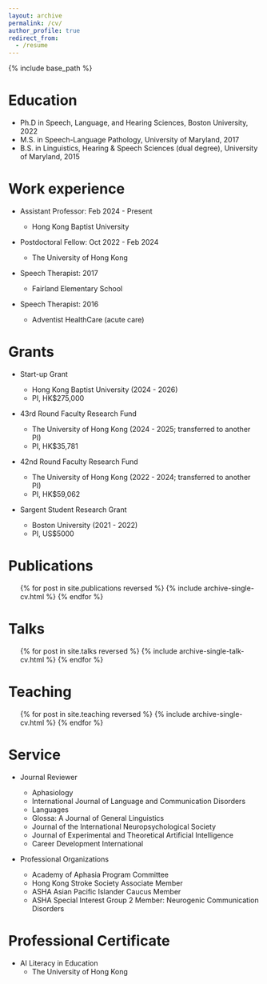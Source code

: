 ```yaml
---
layout: archive
permalink: /cv/
author_profile: true
redirect_from:
  - /resume
---
```


{% include base_path %}

Education
======
* Ph.D in Speech, Language, and Hearing Sciences, Boston University, 2022
* M.S. in Speech-Language Pathology, University of Maryland, 2017
* B.S. in Linguistics, Hearing & Speech Sciences (dual degree), University of Maryland, 2015

Work experience
======
* Assistant Professor: Feb 2024 - Present
  * Hong Kong Baptist University

* Postdoctoral Fellow: Oct 2022 - Feb 2024
  * The University of Hong Kong

* Speech Therapist: 2017
  * Fairland Elementary School

* Speech Therapist: 2016
  * Adventist HealthCare (acute care)
  
Grants
======
* Start-up Grant
  * Hong Kong Baptist University (2024 - 2026)
  * PI, HK$275,000
  
* 43rd Round Faculty Research Fund
  * The University of Hong Kong (2024 - 2025; transferred to another PI)
  * PI, HK$35,781

* 42nd Round Faculty Research Fund
  * The University of Hong Kong (2022 - 2024; transferred to another PI)
  * PI, HK$59,062

* Sargent Student Research Grant
  * Boston University (2021 - 2022)
  * PI, US$5000

Publications
======
  <ul>{% for post in site.publications reversed %}
    {% include archive-single-cv.html %}
  {% endfor %}</ul>
  
Talks
======
  <ul>{% for post in site.talks reversed %}
    {% include archive-single-talk-cv.html  %}
  {% endfor %}</ul>
  
Teaching
======
  <ul>{% for post in site.teaching reversed %}
    {% include archive-single-cv.html %}
  {% endfor %}</ul>
  
Service
======
* Journal Reviewer
  * Aphasiology
  * International Journal of Language and Communication Disorders
  * Languages
  * Glossa: A Journal of General Linguistics
  * Journal of the International Neuropsychological Society
  * Journal of Experimental and Theoretical Artificial Intelligence
  * Career Development International

* Professional Organizations
  * Academy of Aphasia Program Committee
  * Hong Kong Stroke Society Associate Member
  * ASHA Asian Pacific Islander Caucus Member
  * ASHA Special Interest Group 2 Member: Neurogenic Communication Disorders

Professional Certificate
======
* AI Literacy in Education
  * The University of Hong Kong
  
  
  
  
  
